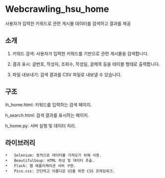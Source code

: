# Webcrawling_hsu_home
사용자가 입력한 키워드로  관련 게시물 데이터를 검색하고 결과를 제공

## 소개
1. 키워드 검색:
사용자가 입력한 키워드를 기반으로 관련 게시물을 검색합니다.

3. 결과 표시:
글번호, 작성자, 조회수, 작성일, 글제목 등을 테이블 형태로 출력합니다.

4. 파일 내보내기:
검색 결과를 CSV 파일로 내보낼 수 있습니다.

## 구조
ih_home.html: 키워드를 입력하는 검색 페이지.

h_search.html: 검색 결과를 표시하는 페이지.

h_home.py: 서버 실행 및 데이터 처리.

## 라이브러리
	•	Selenium: 동적으로 데이터를 가져오기 위해 사용.
	•	BeautifulSoup: HTML 파싱 및 데이터 추출.
	•	Flask: 웹 애플리케이션 서버 구현.
	•	Pico.css: 간단하고 아름다운 UI를 위한 CSS 프레임워크.
